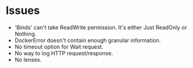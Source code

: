# Issues

* 'Binds' can't take ReadWrite permission. It's either Just ReadOnly or Nothing.
* DockerError doesn't contain enough granular information.
* No timeout option for Wait request.
* No way to log HTTP request/response.
* No lenses.
